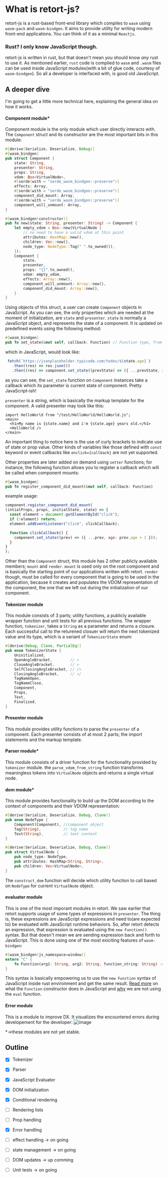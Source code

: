 # What is retort-js?
retort-js is a rust-based front-end library which compiles to `wasm` using `wasm-pack` and `wasm-bindgen`. It aims to provide utility for writing modern front-end
applications. You can think of it as a minimal `Reactjs`.

### Rust? I only know JavaScript though.
retort-js is written in rust, but that doesn't mean you should know *any* rust to use it. As mentioned earlier, `rust` code is complied to `wasm` and `.wasm` files
can be used inside JavaScript modules(with a bit of glue code, courtesy of `wasm-bindgen`). So all a developer is interfaced with, is good old JavaScript.
<!---
### JavaScript? I only know Rust though.
That's even better. You could contribute to this project if you'd like by doing one of the items mentioned in `tbd` section.
--->
## A deeper dive
I'm going to get a little more technical here, explaining the general idea on how it works.
#### Component module*
Component module is the only module which user directly interacts with. The `Component` struct and its constructor are the most important bits in this module:
```rust
#[derive(Serialize, Deserialize, Debug)]
#[wasm_bindgen]
pub struct Component {
    state: String,
    presenter: String,
    props: String,
    vdom: Box<VirtualNode>,
    #[serde(with = "serde_wasm_bindgen::preserve")]
    effects: Array,
    #[serde(with = "serde_wasm_bindgen::preserve")]
    component_did_mount: Array,
    #[serde(with = "serde_wasm_bindgen::preserve")]
    component_will_unmount: Array,
}

#[wasm_bindgen(constructor)]
pub fn new(state: String, presenter: String) -> Component {
    let empty_vdom = Box::new(VirtualNode {
        // no need to have a valid vdom at this point
        attributes: HashMap::new(),
        children: Vec::new(),
        node_type: NodeType::Tag(" ".to_owned()),
    });
    Component {
        state,
        presenter,
        props: "{}".to_owned(),
        vdom: empty_vdom,
        effects: Array::new(),
        component_will_unmount: Array::new(),
        component_did_mount: Array::new(),
    }
}
```
Using objects of this struct, a user can create `Component` objects in JavaScript. As you can see, the only properties which are needed at the moment of initialization, are `state` and `presenter`. `state` is normally a JavaScript object, and represents the state of a component. It is updated on predefined events using the following method:
```rust
#[wasm_bindgen]
pub fn set_state(&mut self, callback: Function) // Function type, from js_sys. represents a JavaScript callback.
```
which in JavaScript, would look like:
```JavaScript
 fetch(`https://jsonplaceholder.typicode.com/todos/${state.age}`)
   .then((res) => res.json())
   .then((res) => component.set_state((prevState) => ({ ...prevState, info: res })));
```
as you can see, the `set_state` function on `Component` instances take a callback which its parameter is current state of component. Pretty JavaScript-ish!

`presenter` is a string, which is basically the markup template for the component. A valid presenter may look like this:
```
import HelloWorld from "/test/HelloWorld/HelloWorld.js";
<main>
  <h1>My name is {state.name} and i'm {state.age} years old.</h1>
  <HelloWorld />
</main> 
```
An important thing to notice here is the use of curly brackets to indicate use of state or prop value. Other kinds of variables like those defined with `const` keyword or event callbacks like `onclick={callback}` are not yet supported.

Other properties are later added on demand using `setter` functions; for instance, the following function allows you to register a callback which will be called
when component mounts:
```rust
#[wasm_bindgen]
pub fn register_component_did_mount(&mut self, callback: Function)
```
example usage:
```JavaScript
component.register_component_did_mount(
(intialProps, props, initialState, state) => {
  const element = document.getElementById("click");
  if (!element) return;
  element.addEventListener("click", clickCallback);

  function clickCallback() {
    component.set_state((prev) => ({ ...prev, age: prev.age + 1 }));
  }
}
);
```
Other than the `Component` struct, this module has 2 other publicly available members; `mount` and `render`. `mount` is used only on the root component and is basically
the starting point of our applications written with retort. `render` though, must be called for every component that is going to be used in the application, because
it creates and populates the VDOM representation of the component, the one that we left out during the initialization of our component.

#### Tokenizer module
This module consists of 3 parts; utility functions, a publicly available wrapper function and unit tests for all previous functions. The wrapper function, `tokenizer`, takes a `String` as a parameter and returns a closure. Each successful call to the returened closuer will return the next tokenized value and its type, which is a variant of `TokenizerState` enum:
```rust
#[derive(Debug, Clone, PartialEq)]
pub enum TokenizerState {
    Uninitialized,
    OpenAngleBracket,        // <
    CloseAngleBracket,       // >
    SelfClosingAngleBracket, // />
    ClosingAngleBracket,     // </
    TagNameOpen,
    TagNameClose,
    Component,
    Props,
    Text,
    Finalized,
}
```
#### Presenter module
This module provides utility functions to parse the `presenter` of a component. Each presenter consists of at most 2 parts; the import statements and the markup template.

#### Parser module*
This module consists of a driver function for the functionality provided by `tokenizer` module. the `parse_vdom_from_string` function transforms meaningless tokens
into `VirtualNode` objects and returns a single virtual node.

#### dom module*
This module provides functionality to build up the DOM according to the context of components and their VDOM representation:
```rust
#[derive(Serialize, Deserialize, Debug, Clone)]
pub enum NodeType {
    Component(Component), //component object
    Tag(String),          // tag name
    Text(String),         // text content
}

#[derive(Serialize, Deserialize, Debug, Clone)]
pub struct VirtualNode {
    pub node_type: NodeType,
    pub attributes: HashMap<String, String>,
    pub children: Vec<VirtualNode>,
}
```
The `construct_dom` function will decide which utility function to call based on `NodeType` for current `VirtualNode` object.

#### evaluator module
This is one of the most imporant modules in retort. We saw earlier that retort supports usage of some types of expressions in `presenter`. The thing is, these
expressions are JavaScript expressions and need to(are expected to) be evaluated with JavaScript runtime behaviors. So, after retort detects an expression, that
expression is evaluated using the `new Function()` syntax. But that doesn't mean we are sending expression back and forth to JavaScript. This is done using one of
the most exiciting features of `wasm-bindgen`:
```rust
#[wasm_bindgen(js_namespace=window)]
extern "C" {
    fn Function(arg1: String, arg2: String, function_string: String) -> Function;
}
```
This syntax is basically empowering us to use the `new Function` syntax of JavaScript inside rust environment and get the same result. [Read more](https://developer.mozilla.org/en-US/docs/Web/JavaScript/Reference/Global_Objects/Function/Function) on what the
`Function` constructor does in JavaScript and [why](https://developer.mozilla.org/en-US/docs/Web/JavaScript/Reference/Global_Objects/eval#never_use_direct_eval!) we are not using the `eval` function.

#### Error module
This is a module to improve DX. It visualizes the encountered errors during developement for the developer:
![image](https://github.com/alivarastepour/retort-js/assets/81034797/8e1ec052-8bc8-41c1-8a9d-38bd8b923eac)


*->these modules are not yet stable.
<!---
### Contribution
If you are enthusiastic about Rust, or have knowledge both on Rust and on modern front-end libraries(any library would probably do) You are more than welcome to
contribute to this project.

You can:
- write unit tests for modules that are not tested.
- Help out on compeleting tasks in the Outline section

### Run locally
In order to run this project on your machine, you need to have [`Rust`](https://www.rust-lang.org/tools/install) toolchain and [`wasm-pack`](https://rustwasm.github.io/wasm-pack/installer/) installed. Then clone the repo and run:
```shell
wasm-pack build --target web
```
and to run tests:
```shell
cargo test
```
-->

## Outline
- [x] Tokenizer
- [x] Parser
- [x] JavaScript Evaluator 
- [x] DOM initialization
- [x] Conditional rendering
- [ ] Rendering lists
- [ ] Prop handling 
- [x] Error handling
- [ ] effect handling -> on going
- [ ] state management -> on going
- [ ] DOM updates -> up comming
- [ ] Unit tests -> on going


